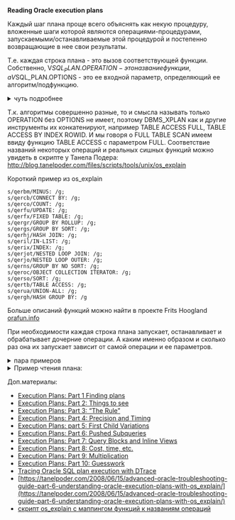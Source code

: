 **Reading Oracle execution plans**

Каждый шаг плана проще всего объяснять как некую процедуру, вложенные шаги которой являются операциями-процедурами, запускаемыми/останавливаемые этой процедурой и постепенно возвращающие в нее свои результаты.

Т.е. каждая строка плана - это вызов соответствующей функции. 
Собственно, V$SQL_PLAN.OPERATION - это название функции, а V$SQL_PLAN.OPTIONS - это ее входной параметр, определяющий ее алгоритм/подфункцию.

<details>
  <summary>чуть подробнее</summary>
  
Например, операция "TABLE ACCESS" имеет следующие варианты:

```
BY GLOBAL INDEX ROWID BATCHED
BY INDEX ROWID
BY INDEX ROWID BATCHED
BY LOCAL INDEX ROWID BATCHED
BY USER ROWID
CLUSTER
FULL
SAMPLE
```

А у INDEX:
```
FAST FULL SCAN
FULL SCAN
FULL SCAN (MIN/MAX)
RANGE SCAN
RANGE SCAN (MIN/MAX)
RANGE SCAN DESCENDING
SAMPLE FAST FULL SCAN
SKIP SCAN
UNIQUE SCAN
```
</details>

Т.к. алгоритмы совершенно разные, то и смысла называть только OPERATION без OPTIONS не имеет, поэтому DBMS_XPLAN как и другие инструменты их конкатенируют, например TABLE ACCESS FULL, TABLE ACCESS BY INDEX ROWID. 
И мы говоря о FULL TABLE SCAN имеем ввиду функцию TABLE ACCESS с параметром FULL.
Соответствие названий некоторых операций и реальных сишных функций можно увидеть в скрипте у Танела Подера:
http://blog.tanelpoder.com/files/scripts/tools/unix/os_explain

Короткий пример из os_explain
```
s/qerbm/MINUS: /g;
s/qercb/CONNECT BY: /g;
s/qerco/COUNT: /g;
s/qerfu/UPDATE: /g;
s/qerfx/FIXED TABLE: /g;
s/qergr/GROUP BY ROLLUP: /g;
s/qergs/GROUP BY SORT: /g;
s/qerhj/HASH JOIN: /g;
s/qeril/IN-LIST: /g;
s/qerix/INDEX: /g;
s/qerjot/NESTED LOOP JOIN: /g;
s/qerjo/NESTED LOOP OUTER: /g;
s/qerns/GROUP BY NO SORT: /g;
s/qeroc/OBJECT COLLECTION ITERATOR: /g;
s/qerso/SORT: /g;
s/qertb/TABLE ACCESS: /g;
s/qerua/UNION-ALL: /g;
s/qergh/HASH GROUP BY: /g
```
Больше описаний функций можно найти в проекте Frits Hoogland [orafun.info](http://orafun.info/)


При необходимости каждая строка плана запускает, останавливает и обрабатывает дочерние операции. А каким именно образом и сколько раз она их запускает зависит от самой операции и ее параметров.
<details>
  <summary>пара примеров </summary>
Например, HASH JOIN сначала вычитывает все результаты первой дочерней операции(build table) и только потом запускает вторую (prob table), a NESTED LOOPS получает строку из первой дочерней и для нее запускает вторую дочернюю, затем запускает снова первую, чтобы получить очередную строку и для нее снова вторую и тд...
Или еще более простой пример с select * from dual where 1=0:

```
---------------------------------------------------------------------------
| Id  | Operation          | Name | Rows  | Bytes | Cost (%CPU)| Time     |
---------------------------------------------------------------------------
|   0 | SELECT STATEMENT   |      |     1 |     2 |     0   (0)|          |
|*  1 |  FILTER            |      |       |       |            |          |
|   2 |   TABLE ACCESS FULL| DUAL |     1 |     2 |     2   (0)| 00:00:01 |
---------------------------------------------------------------------------

Predicate Information (identified by operation id):
---------------------------------------------------

   1 - filter(NULL IS NOT NULL)
```

В данном случае операция FILTER не запускает дочерний TABLE ACCESS FULL, т.к. условие ложно.
</details>

<details>
  <summary>Пример чтения плана:</summary>
Пример запроса и плана:
  
```
 SELECT E.employee_id, 
        E.last_name,
        d.department_name
 FROM employees E, 
      departments D
 WHERE E.department_id = D.department_id 
       AND upper(E.first_name) =  'GUY';

---------------------------------------------------------------------------------------------
Plan hash value: 3488509485                                                                  
                                                                                             
---------------------------------------------------------------------------------------------
| Id  | Operation                     | Name        | Rows  | Bytes | Cost (%CPU)| Time     |
---------------------------------------------------------------------------------------------
|   0 | SELECT STATEMENT              |             |     1 |    43 |     3   (0)| 00:00:01 |
|   1 |  NESTED LOOPS                 |             |       |       |            |          |
|   2 |   NESTED LOOPS                |             |     1 |    43 |     3   (0)| 00:00:01 |
|   3 |    TABLE ACCESS BY INDEX ROWID| EMPLOYEES   |     1 |    27 |     2   (0)| 00:00:01 |
|*  4 |     INDEX RANGE SCAN          | FIRST_NAME  |     1 |       |     1   (0)| 00:00:01 |
|*  5 |    INDEX UNIQUE SCAN          | DEPT_ID_PK  |     1 |       |     0   (0)| 00:00:01 |
|   6 |   TABLE ACCESS BY INDEX ROWID | DEPARTMENTS |     1 |    16 |     1   (0)| 00:00:01 |
---------------------------------------------------------------------------------------------
                                                                                             
Predicate Information (identified by operation id):                                          
---------------------------------------------------                                          
                                                                                             
   4 - access(UPPER("FIRST_NAME")='GUY')                                                     
   5 - access("E"."DEPARTMENT_ID"="D"."DEPARTMENT_ID")
```

0. Запускается SELECT, который запускает NESTED LOOPS из шага 1;
1. NESTED LOOPS шага 1, запускает NESTED LOOPS из шага 2 и для каждой возвращенной строки(ROWIDs) оттуда выполняет шаг 6, т.е. достает оттуда строки по найденным ROWID из шага 2;
2. NESTED LOOPS шага 2 запускает процедуру из шага 3 (TABLE ACCESS BY INDEX ROWID) и по возвращенным строкам оттуда выполняет шаг 5, т.е. фильтрует эти строки по INDEX UNIQUE SCAN индекса DEPT_ID_PK
3. Шаг 3 - TABLE ACCESS BY INDEX ROWID - запускает шаг 4(INDEX RANGE SCAN) и по возвращенным оттуда ROWID достает строки из таблицы EMPLOYEES
4. Шаг 4 сканирует индекс FIRST_NAME через IRS(index range scan) по предикату: access(UPPER("FIRST_NAME")='GUY')
</details>

Доп.материалы:

- [Execution Plans: Part 1 Finding plans](http://allthingsoracle.com/execution-plans-part-1-finding-plans/)
- [Execution Plans: Part 2: Things to see](http://allthingsoracle.com/execution-plans-part-2-things-to-see/) 
- [Execution Plans: Part 3: “The Rule”](http://allthingsoracle.com/execution-plans-part-3-the-rule/) 
- [Execution Plans: Part 4: Precision and Timing](http://allthingsoracle.com/execution-plans-part-4-precision-and-timing/) 
- [Execution Plans: part 5: First Child Variations](http://allthingsoracle.com/execution-plans-part-5-first-child-variations/) 
- [Execution Plans: Part 6: Pushed Subqueries](http://allthingsoracle.com/execution-plans-part-6-pushed-subqueries/) 
- [Execution Plans: Part 7: Query Blocks and Inline Views](http://allthingsoracle.com/execution-plans-part-7-query-blocks-and-inline-views/) 
- [Execution Plans: Part 8: Cost, time, etc.](http://allthingsoracle.com/execution-plans-part-8-cost-time-etc/) 
- [Execution Plans: Part 9: Multiplication](http://allthingsoracle.com/execution-plans-part-9-multiplication/) 
- [Execution Plans: Part 10: Guesswork](http://allthingsoracle.com/execution-plans-part-10-guesswork/)
- [Tracing Oracle SQL plan execution with DTrace](https://tanelpoder.com/2009/04/24/tracing-oracle-sql-plan-execution-with-dtrace/)
- [https://tanelpoder.com/2008/06/15/advanced-oracle-troubleshooting-guide-part-6-understanding-oracle-execution-plans-with-os_explain/](https://tanelpoder.com/2008/06/15/advanced-oracle-troubleshooting-guide-part-6-understanding-oracle-execution-plans-with-os_explain/)
- [скрипт os_explain с маппингом функций к названиям операций](https://github.com/tanelpoder/tpt-oracle/blob/master/tools/unix/os_explain)
